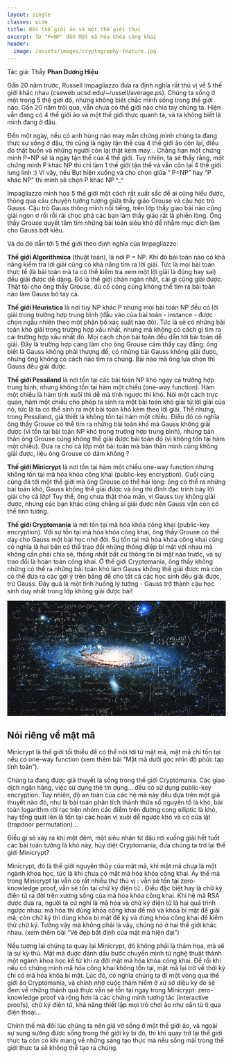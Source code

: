 ```yaml
---
layout: single
classes: wide
title: Bốn thế giới ảo và một thế giới thực
excerpt: Từ "P=NP" đến Mật mã hóa khóa công khai
header:
  image: /assets/images/cryptography-feature.jpg
---
```


Tác giả: Thầy **Phan Dương Hiệu**

Gần 20 năm trước, Russell Impagliazzo đưa ra định nghĩa rất thú vị về 5 thế giới khác nhau (cseweb.ucsd.edu/~russell/average.ps). Chúng ta sống ở một trong 5 thế giới đó, nhưng không biết chắc mình sống trong thế giới nào. Gần 20 năm trôi qua, vẫn chưa có thế giới nào chia tay chúng ta. Hiện vẫn đang có 4 thế giới ảo và một thế giới thực quanh ta, và ta không biết là mình đang ở đâu.

Đến một ngày, nếu có anh hùng nào may mắn chứng minh chúng ta đang thực sự sống ở đâu, thì cũng là ngày tận thế của 4 thế giới ảo còn lại, điều đó thật buồn và những người còn lại thật kém may... Chẳng hạn một chứng minh P=NP sẽ là ngày tận thế của 4 thế giới. Tuy nhiên, ta sẽ thấy rằng, một chứng minh P khác NP thì chỉ làm 1 thế giới tận thế và vẫn còn lại 4 thế giới lung linh :) Vì vậy, nếu Bụt hiện xuống và cho chọn giữa “ P=NP” hay “P khác NP” thì mình sẽ chọn P khác NP ^\_^

Impagliazzo minh họa 5 thế giới một cách rất xuất sắc để ai cũng hiểu được, thông qua câu chuyện tưởng tượng giữa thầy giáo Grouse và cậu học trò Gauss. Cậu trò Gauss thông minh nổi tiếng, trên lớp thầy giao bài nào cũng giải ngon ơ rồi rỗi rãi chọc phá các bạn làm thầy giáo rất là phiền lòng. Ông thầy Grouse quyết tâm tìm những bài toán siêu khó để nhằm mục đích làm cho Gauss bớt kiêu.

Và do đó dẫn tới 5 thế giới theo định nghĩa của Impagliazzo:

**Thế giới Algorithmica** (thuật toán), là nơi P = NP. Khi đó bài toán nào có khả năng kiểm tra lời giải cũng có khả năng tìm ra lời giải. Tức là mọi bài toán thực tế (là bài toán mà ta có thể kiểm tra xem một lời giải là đúng hay sai) đều giải được dễ dàng. Đó là thế giới chán ngán nhất, cái gì cũng giải được. Thật tội cho ông thầy Grouse, dù cố công cũng không thể tìm ra bài toán nào làm Gauss bó tay cả.

**Thế giới Heuristica** là nơi tuy NP khác P nhưng mọi bài toán NP đều có lời giải trong trường hợp trung bình (đầu vào của bài toán - instance - được chọn ngẫu nhiên theo một phân bố xác suất nào đó). Tức là sẽ có những bài toán khó giải trong trường hợp xấu nhất, nhưng mà không có cách gì tìm ra cái trường hợp xấu nhất đó. Mọi cách chọn bài toán đều dẫn tới bài toán dễ giải. Đây là trường hợp càng làm cho ông Grouse cảm thấy cay đắng: ông biết là Gauss không phải thượng đế, có những bài Gauss không giải được, nhưng ông không có cách nào tìm ra chúng. Bài nào mà ông lựa chọn thì Gauss đều giải được.

**Thế giới Pessiland** là nơi tồn tại các bài toán NP khó ngay cả trường hợp trung bình, nhưng không tồn tại hàm một chiều (one-way function). Hàm một chiều là hàm tính xuôi thì dễ mà tính ngược thì khó. Nói một cách trực quan, hàm một chiều cho phép ta sinh ra một bài toán khó giải từ lời giải của nó, tức là ta có thể sinh ra một bài toán khó kèm theo lời giải. Thế nhưng, trong Pessiland, giả thiết là không tồn tại hàm một chiều. Điều đó có nghĩa ông thầy Grouse có thể tìm ra những bài toán khó mà Gauss không giải được (vì tồn tại bài toán NP khó trong trường hợp trung bình), nhưng bản thân ông Grouse cũng không thể giải được bài toán đó (vì không tồn tại hàm một chiều). Đưa ra cho cả lớp một bài toán mà bản thân mình cũng không giải được, liệu ông Grouse có dám không ?

**Thế giới Minicrypt** là nơi tồn tại hàm một chiều one-way function nhưng không tồn tại mã hóa khóa công khai (public-key encryption). Cuối cùng cũng đã tới một thế giời mà ông Grouse có thể hài lòng: ông có thể ra những bài toán khó, Gauss không thể giải được và ông thì đĩnh đạc trình bày lời giải cho cả lớp! Tuy thế, ông chưa thật thỏa mãn, vì Gauss tuy không giải được, nhưng các bạn khác cũng chẳng ai giải được nên Gauss vẫn còn có thể tinh tướng.

**Thế giới Cryptomania** là nơi tồn tại mã hóa khóa công khai (public-key encryption). Với sự tồn tại mã hóa khóa công khai, ông thầy Grouse có thể dạy cho Gauss một bài học nhớ đời. Sự tồn tại mã hóa khóa công khai cũng có nghĩa là hai bên có thể trao đổi những thông điệp bí mật với nhau mà không cần phải chia sẻ, thống nhất bất cứ thông tin bí mật nào trước, và sự trao đổi là hoàn toàn công khai. Ở thế giới Cryptomania, ông thầy không những có thể ra những bài toán khó làm Gauss không thể giải được mà còn có thể đưa ra các gợi ý trên bảng để cho tất cả các học sinh đều giải được, trừ Gauss. Đây quả là một tình huống lý tưởng - Gauss trở thành cậu học sinh duy nhất trong lớp không giải được bài!

![](/assets/images/maths.png)

## Nói riêng về mật mã

Minicrypt là thế giới tối thiểu để có thể nói tới từ mật mã, mật mã chỉ tồn tại nếu có one-way function (xem thêm bài “Mật mã dưới góc nhìn độ phức tạp tính toán”).

Chúng ta đang được giả thuyết là sống trong thế giới Cryptomania. Các giao dịch ngân hàng, việc sử dụng thẻ tín dụng... đều có sử dụng public-key encryption. Tuy nhiên, độ an toàn của các hệ mã này đều dựa trên một giả thuyết nào đó, như là bài toán phân tích thành thừa số nguyên tố là khó, bài toán logarithm rời rạc trên nhóm các điểm trên đường cong elliptic là khó, hay tổng quát lên là tồn tại các hoán vị xuôi dễ ngược khó và có cửa lật (trapdoor permutation)…

Điều gì sẽ xảy ra khi một đêm, một siêu nhân từ đâu rơi xuống giải hết tuốt các bài toán tưởng là khó này, hủy diệt Cryptomania, đưa chúng ta trở lại thế giới Minicrypt?

Minicrypt, đó là thế giới nguyên thủy của mật mã, khi mật mã chưa là một ngành khoa học, tức là khi chưa có mật mã hóa khóa công khai. Ấy thế mà trong Minicrypt lại vẫn có rất nhiều thứ thú vị : vẫn sẽ tồn tại zero-knowledge proof, vẫn sẽ tồn tại chữ ký điện tử . Điều đặc biệt hay là chữ ký điện tử ra đời trên xương sống của mã hóa khóa công khai. Khi hệ mã RSA được đưa ra, người ta cứ nghĩ là mã hóa và chữ ký điện tử là hai quá trình ngược nhau: mã hóa thì dùng khóa công khai để mã và khóa bí mật để giải mã; còn chữ ký thì dùng khóa bí mật để ký và dùng khóa công khai để kiểm thử chữ ký. Tưởng vậy mà không phải là vậy, chúng nó ở hai thế giới khác nhau. (xem thêm bài “Vẻ đẹp bất định của mật mã hiện đại”)

Nếu tương lai chúng ta quay lại Minicrypt, đó không phải là thảm họa, mà sẽ là sự kỳ thú. Mật mã được đánh dấu bước chuyển mình từ nghệ thuật thành một ngành khoa học kể từ khi ra đời mật mã hóa khóa công khai. Để rồi khi nếu có chứng minh mã hóa công khai không tồn tại, mật mã lại trở về thời kỳ chỉ có mã hóa khóa bí mật. Lúc đó, có nghĩa chúng ta đi một vòng qua thế giới ảo Cryptomania, và chính nhờ cuộc thám hiểm ở xứ sở diệu kỳ đó sẽ đem về những thành quả thực vẫn sẽ tồn tại ngay trong Minicrypt: zero-knowledge proof và rộng hơn là các chứng minh tương tác (interactive proofs), chữ ký điện tử, khả năng thiết lập mọi trò chơi ảo như oẳn tù tì qua điện thoại...

Chính thế mà đôi lúc chúng ta nên giả vờ sống ở một thế giới ảo, và ngoài sự sung sướng được sống trong thế giới kỳ bí đó, thì khi quay trở lại thế giới thực ta còn có khi mang về những sáng tạo thực mà nếu sống mãi trong thế giới thực ta sẽ không thể tạo ra chúng.
